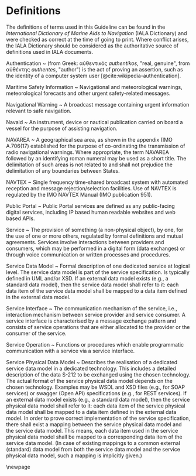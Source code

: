 # Definitions

The definitions of terms used in this Guideline can be found in the *International Dictionary of Marine Aids to Navigation* (IALA Dictionary) and were checked as correct at the time of going to print. Where conflict arises, the IALA Dictionary should be considered as the authoritative source of definitions used in IALA documents.

Authentication
  ~ (from Greek: αὐθεντικός *authentikos*, "real, genuine", from αὐθέντης *authentes*, "author") is the act of proving an assertion, such as the identity of a computer system user [@cite:wikipedia-authentication].

Maritime Safety Information
  ~ Navigational and meteorological warnings, meteorological forecasts and other urgent safety-related messages.

Navigational Warning
  ~ A broadcast message containing urgent information relevant to safe navigation.

Navaid
  ~ An instrument, device or nautical publication carried on board a vessel for the purpose of assisting navigation.

NAVAREA
  ~ A geographical sea area, as shown in the appendix (IMO A.706(17) established for the purpose of co-ordinating the transmission of radio navigational warnings. Where appropriate, the term NAVAREA followed by an identifying roman numeral may be used as a short title. The delimitation of such areas is not related to and shall not prejudice the delimitation of any boundaries between States.

NAVTEX
  ~ Single frequency time-shared broadcast system with automated reception and message rejection/selection facilities. Use of NAVTEX is regulated by the IMO NAVTEX Manual (IMO publication 951).

Public Portal
  ~ Public Portal services are defined as any public-facing digital services, including IP based human readable websites and web based APIs.


Service
  ~ The provision of something (a non-physical object), by one, for the use of one or more others, regulated by formal definitions and mutual agreements. Services involve interactions between providers and consumers, which may be performed in a digital form (data exchanges) or through voice communication or written processes and procedures. 

Service Data Model
  ~ Formal description of one dedicated service at logical level. The service data model is part of the service specification. Is typically defined in UML and/or XSD. If an external data model exists (e.g., a standard data model), then the service data model shall refer to it: each data item of the service data model shall be mapped to a data item defined in the external data model.

Service Interface
  ~ The communication mechanism of the service, i.e., interaction mechanism between service provider and service consumer. A service interface is characterised by a message exchange pattern and consists of service operations that are either allocated to the provider or the consumer of the service.

Service Operation
  ~ Functions or procedures which enable programmatic communication with a service via a service interface.

Service Physical Data Model
  ~ Describes the realisation of a dedicated service data model in a dedicated technology. This includes a detailed description of the data S-212 to be exchanged using the chosen technology. The actual format of the service physical data model depends on the chosen technology. Examples may be WSDL and XSD files (e.g., for SOAP services) or swagger (Open API) specifications (e.g., for REST services). If an external data model exists (e.g., a standard data model), then the service physical data model shall refer to it: each data item of the service physical data model shall be mapped to a data item defined in the external data model.
  In order to prove correct implementation of the service specification, there shall exist a mapping between the service physical data model and the service data model. This means, each data item used in the service physical data model shall be mapped to a corresponding data item of the service data model. (In case of existing mappings to a common external (standard) data model from both the service data model and the service physical data model, such a mapping is implicitly given.)

\newpage
